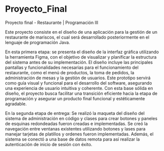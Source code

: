 # Proyecto_Final
Proyecto final - Restaurante | Programación III

Este proyecto consiste en el diseño de una aplicación para la gestión de un restaurante de mariscos, el cual será desarrollado posteriormente en el lenguaje
de programación Java. 


En esta primera etapa:
se presenta el diseño de la interfaz gráfica utilizando la herramienta Figma, con el objetivo de visualizar y 
planificar la estructura del sistema antes de su implementación. El diseño incluye las principales pantallas y funcionalidades necesarias para el 
funcionamiento del restaurante, como el menú de productos, la toma de pedidos, la administración de mesas y la gestión de usuarios. Este prototipo servirá 
como guía visual y funcional para el desarrollo del software, asegurando una experiencia de usuario intuitiva y coherente. Con esta base sólida en diseño, el 
proyecto busca facilitar una transición eficiente hacia la etapa de programación y asegurar un producto final funcional y estéticamente agradable.


En la segunda etapa de entrega: 
Se realizó la maqueta del diseño del sistema de administración en código y clases para crear botones y paneles de esquinas redondeadas fueron creadas e implementadas.
Se creó la navegación entre ventanas existentes utilizando botones y lases para manejar tarjetas de platillos y ordenes fueron implementadas.
Además, el sistema se conectó a una base de datos remota para así realizar la autenticación de inicio de sesión con éxito.





